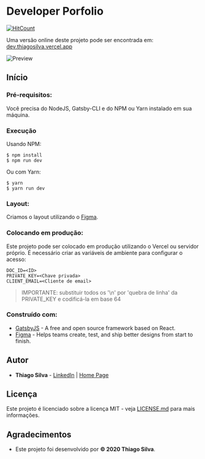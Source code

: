 # Developer Porfolio

[![HitCount](http://hits.dwyl.com/silva-thiago/dev-thiagosilva.svg)](http://hits.dwyl.com/silva-thiago/dev-thiagosilva)

Uma versão online deste projeto pode ser encontrada em: [dev.thiagosilva.vercel.app](https://dev.thiagosilva.vercel.app/)

![Preview](https://github.com/silva-thiago/dev-thiagosilva)

## Início

### Pré-requisitos:

Você precisa do NodeJS, Gatsby-CLI e do NPM ou Yarn instalado em sua máquina.

### Execução

Usando NPM:
```
$ npm install
$ npm run dev
```

Ou com Yarn:
```
$ yarn
$ yarn run dev
```

### Layout:

Criamos o layout utilizando o [Figma](https://www.figma.com/).

### Colocando em produção:

Este projeto pode ser colocado em produção utilizando o Vercel ou servidor próprio. É necessário criar as variáveis de ambiente para configurar o acesso:
```
DOC_ID=<ID>
PRIVATE_KEY=<Chave privada>
CLIENT_EMAIL=<Cliente de email>
```
> IMPORTANTE: substituir todos os '\n' por 'quebra de linha' da PRIVATE_KEY e codificá-la em base 64

### Construído com:

* [GatsbyJS](https://www.gatsbyjs.org/) - A free and open source framework based on React.
* [Figma](https://figma.com/) - Helps teams create, test, and ship better designs from start to finish.

## Autor

* **Thiago Silva** - [LinkedIn](https://www.linkedin.com/in/tjlsilva/) | [Home Page](https://dev.thiagosilva.cc/)

## Licença

Este projeto é licenciado sobre a licença MIT - veja [LICENSE.md](LICENSE) para mais informações.

## Agradecimentos

* Este projeto foi desenvolvido por **© 2020 Thiago Silva**.